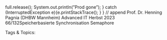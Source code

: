full.release();
System.out.println(”Prod  gone”);
} catch (InterruptedException  e){e.printStackTrace(); }
} // append
Prof. Dr. Henning Pagnia (DHBW Mannheim) Advanced IT Herbst 2023 66/132Speicherbasierte Synchronisation Semaphore

   Tags & Topics:
   